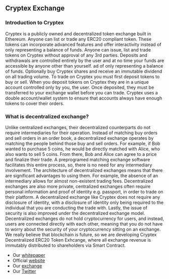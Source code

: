 ## Cryptex Exchange
### Introduction to Cryptex
Cryptex is a publicly owned and decentralized token exchange built in Ethereum. Anyone can list or trade any ERC20 compliant token.
These tokens can incorporate advanced features and offer interactivity instead of only representing a balance of funds. Anyone can issue, list and trade tokens on Cryptex without approval of any 3rd parties. Deposits and withdrawals are controlled entirely by the user and at no time your funds are accessible by anyone other than yourself. ad of only representing a balance of funds. Optionally buy Cryptex shares and receive an immutable dividend on all trading volume. To trade on Cryptex you must first deposit tokens to buy or sell. When you deposit tokens on Cryptex they are in a unique account controlled only by you, the user. Once deposited, they must be transferred to your exchange wallet before you can trade. Cryptex uses a double account/wallet system to ensure that accounts always have enough tokens to cover their orders.

### What is decentralized exchange?
Unlike centralized exchanges, their decentralized counterparts do not require intermediaries for their operation. Instead of matching buy orders and sell orders in an order book, a decentralized exchange operates by matching the people behind those buy and sell orders. For example, if Bob wanted to purchase 5 coins, he would be directly matched with Alice, who also wants to sell 5 coins. From there, Bob and Alice can agree to a price and finalize their trade. A preprogramed matching exchange software facilitates this entire process, so, there is no need for any intermediary involvement.
The architecture of decentralized exchanges means that there are significant advantages to using them. For example, the absence of an intermediary allows for almost non-existent trading fees. Decentralized exchanges are also more private, centralized exchanges often require personal information and proof of identity e.g. passport, in order to trade on their platform. A decentralized exchange like Cryptex does not require any disclosure of identity, with a disclosure of identity only being required to the individual that you are conducting the trade with. Lastly, the issue of security is also improved under the decentralized exchange model. Decentralized exchanges do not hold cryptocurrency for users, and instead, users are connected directly with each other, meaning that you do not have to worry about the security of your cryptocurrency sitting on an exchange.
We really believe that blockchain is future, so we are developing Cryptex Decentralized ERC20 Token Exhcange, where all exchange revenue is immutably distributed to shareholders via Smart Contract.

- Our [whitepaper](https://cryptex.cc/whitepaper.pdf)
- Official [website](https://cryptex.cc/)
- Our [exchange](https://exchange.cryptex.cc/)
- Our [Twitter](https://twitter.com/cryptexcc)